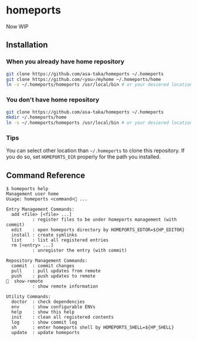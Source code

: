 # homeports

Now WIP

## Installation

### When you already have home repository

```sh
git clone https://github.com/asa-taka/homeports ~/.homeports
git clone https://github.com/<you>/myhome ~/.homeports/home
ln -s ~/.homeports/homeports /usr/local/bin # or your desiered location
```

### You don't have home repository

```sh
git clone https://github.com/asa-taka/homeports ~/.homeports
mkdir ~/.homeports/home
ln -s ~/.homeports/homeports /usr/local/bin # or your desiered location
```

### Tips

You can select other location than `~/.homeports` to clone this repository.
If you do so, set `HOMEPORTS_DIR` properly for the path you installed.

## Command Reference

```
$ homeports help
Management user home
Usage: homeports <command> ...

Entry Management Commands:
  add <file> [<file> ...]
          : register files to be under homeports management (with commit)
  edit    : open homeports directory by HOMEPORTS_EDTOR=${HP_EDITOR}
  install : create symlinks
  list    : list all registered entries
  rm [<entry> ...]
          : unregister the entry (with commit)

Repository Management Commands:
  commit  : commit changes
  pull    : pull updates from remote
  push    : push updates to remote
  show-remote
          : show remote information

Utility Commands:
  doctor  : check dependencies
  env     : show configurable ENVs
  help    : show this help
  init    : clean all registered contents
  log     : show commit log
  sh      : enter homeports shell by HOMEPORTS_SHELL=${HP_SHELL}
  update  : update homeports
```
